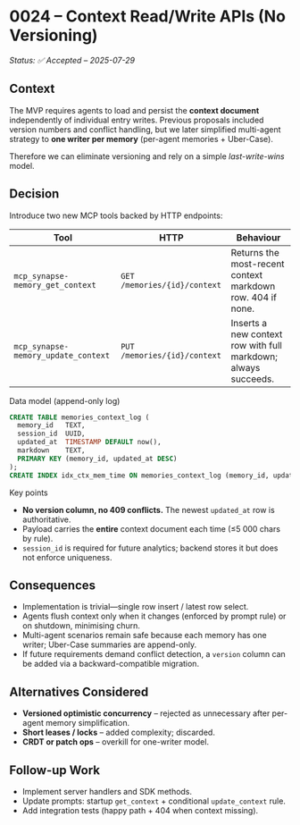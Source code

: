 # 0024 – Context Read/Write APIs (No Versioning)

*Status: ✅ Accepted – 2025-07-29*

## Context
The MVP requires agents to load and persist the **context document** independently of individual entry writes.  Previous proposals included version numbers and conflict handling, but we later simplified multi-agent strategy to **one writer per memory** (per-agent memories + Uber-Case).

Therefore we can eliminate versioning and rely on a simple *last-write-wins* model.

## Decision
Introduce two new MCP tools backed by HTTP endpoints:

| Tool | HTTP | Behaviour |
|------|------|-----------|
| `mcp_synapse-memory_get_context` | `GET /memories/{id}/context` | Returns the most-recent context markdown row. 404 if none. |
| `mcp_synapse-memory_update_context` | `PUT /memories/{id}/context` | Inserts a new context row with full markdown; always succeeds. |

Data model (append-only log)
```sql
CREATE TABLE memories_context_log (
  memory_id   TEXT,
  session_id  UUID,
  updated_at  TIMESTAMP DEFAULT now(),
  markdown    TEXT,
  PRIMARY KEY (memory_id, updated_at DESC)
);
CREATE INDEX idx_ctx_mem_time ON memories_context_log (memory_id, updated_at DESC);
```

Key points
* **No version column, no 409 conflicts.** The newest `updated_at` row is authoritative.
* Payload carries the **entire** context document each time (≤5 000 chars by rule).
* `session_id` is required for future analytics; backend stores it but does not enforce uniqueness.

## Consequences
* Implementation is trivial—single row insert / latest row select.
* Agents flush context only when it changes (enforced by prompt rule) or on shutdown, minimising churn.
* Multi-agent scenarios remain safe because each memory has one writer; Uber-Case summaries are append-only.
* If future requirements demand conflict detection, a `version` column can be added via a backward-compatible migration.

## Alternatives Considered
* **Versioned optimistic concurrency** – rejected as unnecessary after per-agent memory simplification.
* **Short leases / locks** – added complexity; discarded.
* **CRDT or patch ops** – overkill for one-writer model.

## Follow-up Work
* Implement server handlers and SDK methods.  
* Update prompts: startup `get_context` + conditional `update_context` rule.  
* Add integration tests (happy path + 404 when context missing). 
